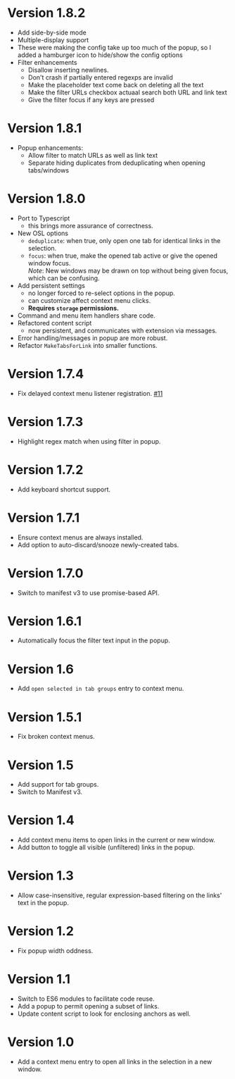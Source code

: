 # Version 1.8.2
* Add side-by-side mode
* Multiple-display support
* These were making the config take up too much of the popup, so I
  added a hamburger icon to hide/show the config options
* Filter enhancements
  * Disallow inserting newlines.
  * Don't crash if partially entered regexps are invalid
  * Make the placeholder text come back on deleting all the text
  * Make the filter URLs checkbox actuaal search both URL and link text
  * Give the filter focus if any keys are pressed
# Version 1.8.1
* Popup enhancements:
  * Allow filter to match URLs as well as link text
  * Separate hiding duplicates from deduplicating when opening tabs/windows
# Version 1.8.0
* Port to Typescript
  - this brings more assurance of correctness.
* New OSL options
  - `deduplicate`: when true, only open one tab for identical links in the selection.
  - `focus`: when true, make the opened tab active or give the opened window focus.  
    *Note*: New windows may be drawn on top without being given focus, which can be confusing.
* Add persistent settings
  - no longer forced to re-select options in the popup.
  - can customize affect context menu clicks.
  - **Requires `storage` permissions.**
* Command and menu item handlers share code.
* Refactored content script
  - now persistent, and communicates with extension via messages.
* Error handling/messages in popup are more robust.
* Refactor `MakeTabsForLink` into smaller functions.
# Version 1.7.4
* Fix delayed context menu listener registration. [#11](https://github.com/nkrishnaswami/open-selected-links/issues/11)
# Version 1.7.3
* Highlight regex match when using filter in popup.
# Version 1.7.2
* Add keyboard shortcut support.
# Version 1.7.1
* Ensure context menus are always installed.
* Add option to auto-discard/snooze newly-created tabs.
# Version 1.7.0
* Switch to manifest v3 to use promise-based API.
# Version 1.6.1
* Automatically focus the filter text input in the popup.
# Version 1.6
* Add `open selected in tab groups` entry to context menu.
# Version 1.5.1
* Fix broken context menus.
# Version 1.5
* Add support for tab groups. 
* Switch to Manifest v3.
# Version 1.4
* Add context menu items to open links in the current or new window.
* Add button to toggle all visible (unfiltered) links in the popup.
# Version 1.3
* Allow case-insensitive, regular expression-based filtering on the links' text in the popup.
# Version 1.2
* Fix popup width oddness.
# Version 1.1
* Switch to ES6 modules to facilitate code reuse.
* Add a popup to permit opening a subset of links.
* Update content script to look for enclosing anchors as well.
# Version 1.0
* Add a context menu entry to open all links in the selection in a new window.
